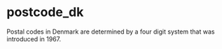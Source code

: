 # postcode_dk
Postal codes in Denmark are determined by a four digit system that was introduced in 1967.
